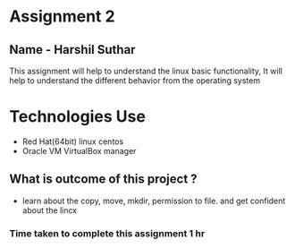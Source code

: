 # Assignment 2

## Name - Harshil Suthar

This assignment will help to understand the linux basic functionality, It will help to understand the different behavior from the operating system

# Technologies Use

- Red Hat(64bit) linux centos
- Oracle VM VirtualBox manager

## What is outcome of this project ?

- learn about the copy, move, mkdir, permission to file. and get confident about the lincx

### Time taken to complete this assignment 1 hr
